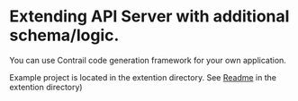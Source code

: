 # Extending API Server with additional schema/logic.

You can use Contrail code generation framework for your own application.

Example project is located in the extention directory.
See [Readme](../extention/README.md) in the extention directory)


